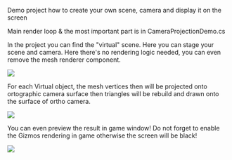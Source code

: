 Demo project how to create your own scene, camera and display it on the screen

Main render loop & the most important part is in CameraProjectionDemo.cs

In the project you can find the "virtual" scene. Here you can stage your scene and camera.
Here there's no rendering logic needed, you can even remove the mesh renderer component.

![](https://i.imgur.com/FtZOPVX.gif)


For each Virtual object, the mesh vertices then will be projected onto ortographic camera surface then triangles will be rebuild and drawn onto the surface of ortho camera.

![](https://i.imgur.com/Aup3XXy.gif)

You can even preview the result in game window!
Do not forget to enable the Gizmos rendering in game otherwise the screen will be black!

![](https://i.imgur.com/v31kJx2.gif)
